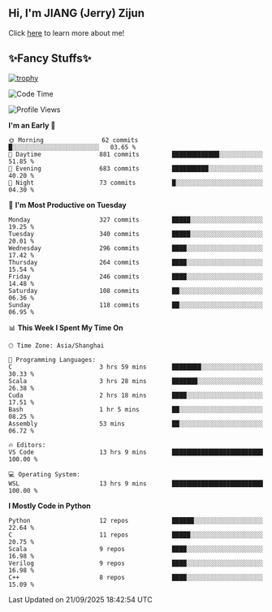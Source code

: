 ## Hi, I'm JIANG (Jerry) Zijun

Click [here](https://jzjerry.github.io/about/) to learn more about me!

## ✨Fancy Stuffs✨
[![trophy](https://github-profile-trophy.vercel.app/?username=jzjerry&theme=onedark)](https://github.com/ryo-ma/github-profile-trophy)
<!--START_SECTION:waka-->
![Code Time](http://img.shields.io/badge/Code%20Time-1%2C530%20hrs%2048%20mins-blue)

![Profile Views](http://img.shields.io/badge/Profile%20Views-1-blue)

**I'm an Early 🐤** 

```text
🌞 Morning                62 commits          █░░░░░░░░░░░░░░░░░░░░░░░░   03.65 % 
🌆 Daytime                881 commits         █████████████░░░░░░░░░░░░   51.85 % 
🌃 Evening                683 commits         ██████████░░░░░░░░░░░░░░░   40.20 % 
🌙 Night                  73 commits          █░░░░░░░░░░░░░░░░░░░░░░░░   04.30 % 
```
📅 **I'm Most Productive on Tuesday** 

```text
Monday                   327 commits         █████░░░░░░░░░░░░░░░░░░░░   19.25 % 
Tuesday                  340 commits         █████░░░░░░░░░░░░░░░░░░░░   20.01 % 
Wednesday                296 commits         ████░░░░░░░░░░░░░░░░░░░░░   17.42 % 
Thursday                 264 commits         ████░░░░░░░░░░░░░░░░░░░░░   15.54 % 
Friday                   246 commits         ████░░░░░░░░░░░░░░░░░░░░░   14.48 % 
Saturday                 108 commits         ██░░░░░░░░░░░░░░░░░░░░░░░   06.36 % 
Sunday                   118 commits         ██░░░░░░░░░░░░░░░░░░░░░░░   06.95 % 
```


📊 **This Week I Spent My Time On** 

```text
🕑︎ Time Zone: Asia/Shanghai

💬 Programming Languages: 
C                        3 hrs 59 mins       ████████░░░░░░░░░░░░░░░░░   30.33 % 
Scala                    3 hrs 28 mins       ███████░░░░░░░░░░░░░░░░░░   26.38 % 
Cuda                     2 hrs 18 mins       ████░░░░░░░░░░░░░░░░░░░░░   17.51 % 
Bash                     1 hr 5 mins         ██░░░░░░░░░░░░░░░░░░░░░░░   08.25 % 
Assembly                 53 mins             ██░░░░░░░░░░░░░░░░░░░░░░░   06.72 % 

🔥 Editors: 
VS Code                  13 hrs 9 mins       █████████████████████████   100.00 % 

💻 Operating System: 
WSL                      13 hrs 9 mins       █████████████████████████   100.00 % 
```

**I Mostly Code in Python** 

```text
Python                   12 repos            ██████░░░░░░░░░░░░░░░░░░░   22.64 % 
C                        11 repos            █████░░░░░░░░░░░░░░░░░░░░   20.75 % 
Scala                    9 repos             ████░░░░░░░░░░░░░░░░░░░░░   16.98 % 
Verilog                  9 repos             ████░░░░░░░░░░░░░░░░░░░░░   16.98 % 
C++                      8 repos             ████░░░░░░░░░░░░░░░░░░░░░   15.09 % 
```




 Last Updated on 21/09/2025 18:42:54 UTC
<!--END_SECTION:waka-->
